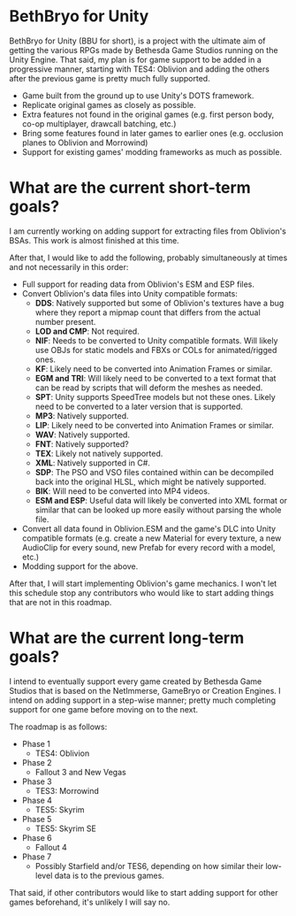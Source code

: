 # BethBryo for Unity

BethBryo for Unity (BBU for short), is a project with the ultimate aim of getting the various RPGs made by Bethesda Game Studios running on the Unity Engine. That said, my plan is for game support to be added in a progressive manner, starting with TES4: Oblivion and adding the others after the previous game is pretty much fully supported.


- Game built from the ground up to use Unity's DOTS framework.
- Replicate original games as closely as possible.
- Extra features not found in the original games (e.g. first person body, co-op multiplayer, drawcall batching, etc.)
- Bring some features found in later games to earlier ones (e.g. occlusion planes to Oblivion and Morrowind)
- Support for existing games' modding frameworks as much as possible.


# What are the current short-term goals?

I am currently working on adding support for extracting files from Oblivion's BSAs. This work is almost finished at this time.

After that, I would like to add the following, probably simultaneously at times and not necessarily in this order:

- Full support for reading data from Oblivion's ESM and ESP files.
- Convert Oblivion's data files into Unity compatible formats:
	- **DDS**: Natively supported but some of Oblivion's textures have a bug where they report a mipmap count that differs from the actual number present.
	- **LOD and CMP**: Not required.
	- **NIF**: Needs to be converted to Unity compatible formats. Will likely use OBJs for static models and FBXs or COLs for animated/rigged ones.
	- **KF**: Likely need to be converted into Animation Frames or similar.
	- **EGM and TRI**: Will likely need to be converted to a text format that can be read by scripts that will deform the meshes as needed.
	- **SPT**: Unity supports SpeedTree models but not these ones. Likely need to be converted to a later version that is supported.
	- **MP3**: Natively supported.
	- **LIP**: Likely need to be converted into Animation Frames or similar.
	- **WAV**: Natively supported.
	- **FNT**: Natively supported?
	- **TEX**: Likely not natively supported.
	- **XML**: Natively supported in C#.
	- **SDP**: The PSO and VSO files contained within can be decompiled back into the original HLSL, which might be natively supported.
	- **BIK**: Will need to be converted into MP4 videos.
	- **ESM and ESP**: Useful data will likely be converted into XML format or similar that can be looked up more easily without parsing the whole file.
- Convert all data found in Oblivion.ESM and the game's DLC into Unity compatible formats (e.g. create a new Material for every texture, a new AudioClip for every sound, new Prefab for every record with a model, etc.)
- Modding support for the above.

After that, I will start implementing Oblivion's game mechanics. I won't let this schedule stop any contributors who would like to start adding things that are not in this roadmap.


# What are the current long-term goals?

I intend to eventually support every game created by Bethesda Game Studios that is based on the NetImmerse, GameBryo or Creation Engines. I intend on adding support in a step-wise manner; pretty much completing support for one game before moving on to the next.

The roadmap is as follows:

- Phase 1
	- TES4: Oblivion
- Phase 2
	- Fallout 3 and New Vegas
- Phase 3
	- TES3: Morrowind
- Phase 4
	- TES5: Skyrim
- Phase 5
	- TES5: Skyrim SE
- Phase 6
	- Fallout 4
- Phase 7
	- Possibly Starfield and/or TES6, depending on how similar their low-level data is to the previous games.

That said, if other contributors would like to start adding support for other games beforehand, it's unlikely I will say no.
